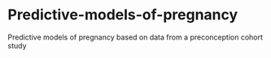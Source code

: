 # Predictive-models-of-pregnancy
Predictive models of pregnancy based on data from a preconception cohort study
